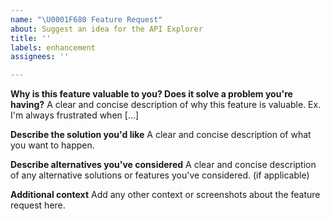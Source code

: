 ```yaml
---
name: "\U0001F680 Feature Request"
about: Suggest an idea for the API Explorer
title: ''
labels: enhancement
assignees: ''

---
```


**Why is this feature valuable to you? Does it solve a problem you're having?**
A clear and concise description of why this feature is valuable. Ex. I'm always frustrated when [...]

**Describe the solution you'd like**
A clear and concise description of what you want to happen.

**Describe alternatives you've considered**
A clear and concise description of any alternative solutions or features you've considered. (if applicable)

**Additional context**
Add any other context or screenshots about the feature request here.
